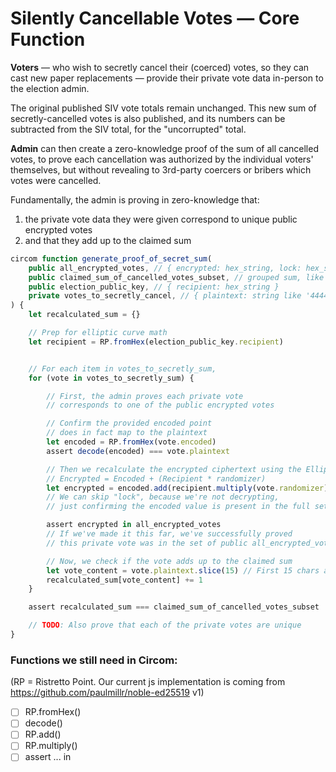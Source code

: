 # Silently Cancellable Votes — Core Function

**Voters** — who wish to secretly cancel their (coerced) votes, so they can cast new paper replacements — provide their private vote data in-person to the election admin.

The original published SIV vote totals remain unchanged. This new sum of secretly-cancelled votes is also published, and its numbers can be subtracted from the SIV total, for the "uncorrupted" total.

**Admin** can then create a zero-knowledge proof of the sum of all cancelled votes, to prove each cancellation was authorized by the individual voters' themselves, but without revealing to 3rd-party coercers or bribers which votes were cancelled.

Fundamentally, the admin is proving in zero-knowledge that:

1. the private vote data they were given correspond to unique public encrypted votes
2. and that they add up to the claimed sum

```ts
circom function generate_proof_of_secret_sum(
    public all_encrypted_votes, // { encrypted: hex_string, lock: hex_string }[]
    public claimed_sum_of_cancelled_votes_subset, // grouped sum, like { washington: integer, arnold: integer }
    public election_public_key, // { recipient: hex_string }
    private votes_to_secretly_cancel, // { plaintext: string like '4444-4444-4444:washington', encoded: hex_string, randomizer: bigint_string }[]
) {
    let recalculated_sum = {}

    // Prep for elliptic curve math
    let recipient = RP.fromHex(election_public_key.recipient)


    // For each item in votes_to_secretly_sum,
    for (vote in votes_to_secretly_sum) {

        // First, the admin proves each private vote
        // corresponds to one of the public encrypted votes

        // Confirm the provided encoded point
        // does in fact map to the plaintext
        let encoded = RP.fromHex(vote.encoded)
        assert decode(encoded) === vote.plaintext

        // Then we recalculate the encrypted ciphertext using the Elliptic Curve ElGamal algorithm:
        // Encrypted = Encoded + (Recipient * randomizer)
        let encrypted = encoded.add(recipient.multiply(vote.randomizer))
        // We can skip "lock", because we're not decrypting,
        // just confirming the encoded value is present in the full set.

        assert encrypted in all_encrypted_votes
        // If we've made it this far, we've successfully proved
        // this private vote was in the set of public all_encrypted_votes

        // Now, we check if the vote adds up to the claimed sum
        let vote_content = vote.plaintext.slice(15) // First 15 chars are verification number
        recalculated_sum[vote_content] += 1
    }

    assert recalculated_sum === claimed_sum_of_cancelled_votes_subset

    // TODO: Also prove that each of the private votes are unique
}
```

### Functions we still need in Circom:

(RP = Ristretto Point. Our current js implementation is coming from https://github.com/paulmillr/noble-ed25519 v1)

- [ ] RP.fromHex()
- [ ] decode()
- [ ] RP.add()
- [ ] RP.multiply()
- [ ] assert ... in
